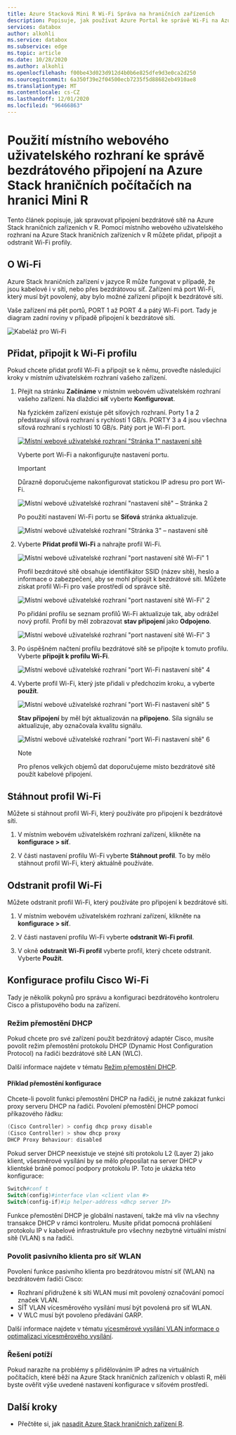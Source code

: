 ```yaml
---
title: Azure Stacková Mini R Wi-Fi Správa na hraničních zařízeních
description: Popisuje, jak používat Azure Portal ke správě Wi-Fi na Azure Stack hraničních zařízeních.
services: databox
author: alkohli
ms.service: databox
ms.subservice: edge
ms.topic: article
ms.date: 10/28/2020
ms.author: alkohli
ms.openlocfilehash: f00be43d023d912d4b0b6e825dfe9d3e0ca2d250
ms.sourcegitcommit: 6a350f39e2f04500ecb7235f5d88682eb4910ae8
ms.translationtype: MT
ms.contentlocale: cs-CZ
ms.lasthandoff: 12/01/2020
ms.locfileid: "96466863"
---
```

# <a name="use-the-local-web-ui-to-manage-wireless-connectivity-on-your-azure-stack-edge-mini-r"></a>Použití místního webového uživatelského rozhraní ke správě bezdrátového připojení na Azure Stack hraničních počítačích na hranici Mini R

Tento článek popisuje, jak spravovat připojení bezdrátové sítě na Azure Stack hraničních zařízeních v R. Pomocí místního webového uživatelského rozhraní na Azure Stack hraničních zařízeních v R můžete přidat, připojit a odstranit Wi-Fi profily.

## <a name="about-wi-fi"></a>O Wi-Fi

Azure Stack hraničních zařízení v jazyce R může fungovat v případě, že jsou kabelové i v síti, nebo přes bezdrátovou síť. Zařízení má port Wi-Fi, který musí být povolený, aby bylo možné zařízení připojit k bezdrátové síti. 

Vaše zařízení má pět portů, PORT 1 až PORT 4 a pátý Wi-Fi port. Tady je diagram zadní roviny v případě připojení k bezdrátové síti.

![Kabeláž pro Wi-Fi](./media/azure-stack-edge-mini-r-deploy-install/wireless-cabled.png)


## <a name="add-connect-to-wi-fi-profile"></a>Přidat, připojit k Wi-Fi profilu

Pokud chcete přidat profil Wi-Fi a připojit se k němu, proveďte následující kroky v místním uživatelském rozhraní vašeho zařízení.

1. Přejít na stránku **Začínáme** v místním webovém uživatelském rozhraní vašeho zařízení. Na dlaždici **síť** vyberte **Konfigurovat**.  
    
    Na fyzickém zařízení existuje pět síťových rozhraní. Porty 1 a 2 představují síťová rozhraní s rychlostí 1 GB/s. PORTY 3 a 4 jsou všechna síťová rozhraní s rychlostí 10 GB/s. Pátý port je Wi-Fi port. 

    [![Místní webové uživatelské rozhraní "Stránka 1" nastavení sítě](./media/azure-stack-edge-mini-r-deploy-configure-network-compute-web-proxy/configure-wifi-1.png)](./media/azure-stack-edge-mini-r-deploy-configure-network-compute-web-proxy/configure-wifi-1.png#lightbox)  
    
    Vyberte port Wi-Fi a nakonfigurujte nastavení portu. 
    
    > [!IMPORTANT]
    > Důrazně doporučujeme nakonfigurovat statickou IP adresu pro port Wi-Fi.  

    ![Místní webové uživatelské rozhraní "nastavení sítě" – Stránka 2](./media/azure-stack-edge-mini-r-deploy-configure-network-compute-web-proxy/configure-wifi-2.png)

    Po použití nastavení Wi-Fi portu se **Síťová** stránka aktualizuje.

    ![Místní webové uživatelské rozhraní "Stránka 3" – nastavení sítě](./media/azure-stack-edge-mini-r-deploy-configure-network-compute-web-proxy/configure-wifi-4.png)

   
2. Vyberte **Přidat profil Wi-Fi** a nahrajte profil Wi-Fi. 

    ![Místní webové uživatelské rozhraní "port nastavení sítě Wi-Fi" 1](./media/azure-stack-edge-mini-r-deploy-configure-network-compute-web-proxy/add-wifi-profile-1.png)
    
    Profil bezdrátové sítě obsahuje identifikátor SSID (název sítě), heslo a informace o zabezpečení, aby se mohl připojit k bezdrátové síti. Můžete získat profil Wi-Fi pro vaše prostředí od správce sítě.

    ![Místní webové uživatelské rozhraní "port nastavení sítě Wi-Fi" 2](./media/azure-stack-edge-mini-r-deploy-configure-network-compute-web-proxy/add-wifi-profile-2.png)

    Po přidání profilu se seznam profilů Wi-Fi aktualizuje tak, aby odrážel nový profil. Profil by měl zobrazovat **stav připojení** jako **Odpojeno**. 

    ![Místní webové uživatelské rozhraní "port nastavení sítě Wi-Fi" 3](./media/azure-stack-edge-mini-r-deploy-configure-network-compute-web-proxy/add-wifi-profile-3.png)
    
3. Po úspěšném načtení profilu bezdrátové sítě se připojte k tomuto profilu. Vyberte **připojit k profilu Wi-Fi**. 

    ![Místní webové uživatelské rozhraní "port Wi-Fi nastavení sítě" 4](./media/azure-stack-edge-mini-r-deploy-configure-network-compute-web-proxy/add-wifi-profile-4.png)

4. Vyberte profil Wi-Fi, který jste přidali v předchozím kroku, a vyberte **použít**. 

    ![Místní webové uživatelské rozhraní "port Wi-Fi nastavení sítě" 5](./media/azure-stack-edge-mini-r-deploy-configure-network-compute-web-proxy/add-wifi-profile-5.png)

    **Stav připojení** by měl být aktualizován na **připojeno**. Síla signálu se aktualizuje, aby označovala kvalitu signálu. 

    ![Místní webové uživatelské rozhraní "port Wi-Fi nastavení sítě" 6](./media/azure-stack-edge-mini-r-deploy-configure-network-compute-web-proxy/add-wifi-profile-6.png)

    > [!NOTE]
    > Pro přenos velkých objemů dat doporučujeme místo bezdrátové sítě použít kabelové připojení. 


## <a name="download-wi-fi-profile"></a>Stáhnout profil Wi-Fi

Můžete si stáhnout profil Wi-Fi, který používáte pro připojení k bezdrátové síti.

1. V místním webovém uživatelském rozhraní zařízení, klikněte na **konfigurace > síť**. 

2. V části nastavení profilu Wi-Fi vyberte **Stáhnout profil**. To by mělo stáhnout profil Wi-Fi, který aktuálně používáte.


## <a name="delete-wi-fi-profile"></a>Odstranit profil Wi-Fi

Můžete odstranit profil Wi-Fi, který používáte pro připojení k bezdrátové síti.


1. V místním webovém uživatelském rozhraní zařízení, klikněte na **konfigurace > síť**. 

2. V části nastavení profilu Wi-Fi vyberte **odstranit Wi-Fi profil**.

3. V okně **odstranit Wi-Fi profil** vyberte profil, který chcete odstranit. Vyberte **Použít**.


## <a name="configure-cisco-wi-fi-profile"></a>Konfigurace profilu Cisco Wi-Fi

Tady je několik pokynů pro správu a konfiguraci bezdrátového kontroleru Cisco a přístupového bodu na zařízení. 

### <a name="dhcp-bridging-mode"></a>Režim přemostění DHCP

Pokud chcete pro své zařízení použít bezdrátový adaptér Cisco, musíte povolit režim přemostění protokolu DHCP (Dynamic Host Configuration Protocol) na řadiči bezdrátové sítě LAN (WLC).

Další informace najdete v tématu [Režim přemostění DHCP](https://www.cisco.com/c/en/us/support/docs/wireless/4400-series-wireless-lan-controllers/110865-dhcp-wlc.html#anc9).

#### <a name="bridging-configuration-example"></a>Příklad přemostění konfigurace

Chcete-li povolit funkci přemostění DHCP na řadiči, je nutné zakázat funkci proxy serveru DHCP na řadiči. Povolení přemostění DHCP pomocí příkazového řádku:

```powershell
(Cisco Controller) > config dhcp proxy disable
(Cisco Controller) > show dhcp proxy
DHCP Proxy Behaviour: disabled
```

Pokud server DHCP neexistuje ve stejné síti protokolu L2 (Layer 2) jako klient, všesměrové vysílání by se mělo přeposílat na server DHCP v klientské bráně pomocí podpory protokolu IP. Toto je ukázka této konfigurace:

```powershell
Switch#conf t
Switch(config)#interface vlan <client vlan #>
Switch(config-if)#ip helper-address <dhcp server IP>
```

Funkce přemostění DHCP je globální nastavení, takže má vliv na všechny transakce DHCP v rámci kontroleru. Musíte přidat pomocná prohlášení protokolu IP v kabelové infrastruktuře pro všechny nezbytné virtuální místní sítě (VLAN) s na řadiči.

### <a name="enable-the-passive-client-for-wlan"></a>Povolit pasivního klienta pro síť WLAN

Povolení funkce pasivního klienta pro bezdrátovou místní síť (WLAN) na bezdrátovém řadiči Cisco:

* Rozhraní přidružené k síti WLAN musí mít povolený označování pomocí značek VLAN.
* SÍŤ VLAN vícesměrového vysílání musí být povolená pro síť WLAN.
* V WLC musí být povoleno předávání GARP.

Další informace najdete v tématu [vícesměrové vysílání VLAN informace o optimalizaci vícesměrového vysílání](https://www.cisco.com/c/en/us/td/docs/wireless/controller/8-5/config-guide/b_cg85/wlan_interfaces.html).

### <a name="troubleshoot"></a>Řešení potíží

Pokud narazíte na problémy s přidělováním IP adres na virtuálních počítačích, které běží na Azure Stack hraničních zařízeních v oblasti R, měli byste ověřit výše uvedené nastavení konfigurace v síťovém prostředí.

## <a name="next-steps"></a>Další kroky

- Přečtěte si, jak [nasadit Azure Stack hraničních zařízení R](azure-stack-edge-mini-r-deploy-prep.md).
